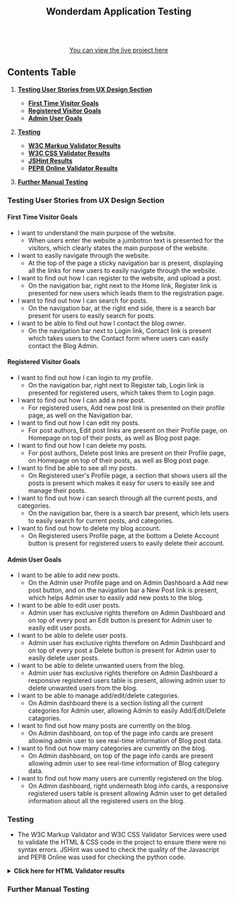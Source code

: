 <h2 align="center">
 Wonderdam Application Testing
</h2>

<div align="center">


<br><br>

[You can view the live project here](https://wonderdam.herokuapp.com/homepage)

</div>


## Contents Table

1. [**Testing User Stories from UX Design Section**](#user-stories)
    - [**First Time Visitor Goals**](#first-time-visitor-goals)
    - [**Registered Visitor Goals**](#registered-visitor-goals)
    - [**Admin User Goals**](#admin-user-goals)

2. [**Testing**](#testing)
    - [**W3C Markup Validator Results**](#html-validator-results)
    - [**W3C CSS Validator Results**](#html-validator-results)
    - [**JSHint Results**](#jshint-results)
    - [**PEP8 Online Validator Results**](#pep8-validator-results)

3. [**Further Manual Testing**](#further-manual-testing)





### Testing User Stories from UX Design Section

#### First Time Visitor Goals

* I want to understand the main purpose of the website.
    - When users enter the website a jumbotron text is presented for the visitors, which clearly states the main purpose of the website.
* I want to easily navigate through the website.
    - At the top of the page a sticky navigation bar is present, displaying all the links for new users to easily navigate through the website.
* I want to find out how I can register to the website, and upload a post.
    - On the navigation bar, right next to the Home link, Register link is presented for new users which leads them to the registration page. 
* I want to find out how I can search for posts.
    - On the navigation bar, at the right end side, there is a search bar present for users to easily search for posts.
* I want to be able to find out how I contact the blog owner.
    - On the navigation bar next to Login link, Contact link is present which takes users to the Contact form where users can easily contact the Blog Admin.



#### Registered Visitor Goals

* I want to find out how I can login to my profile.
    - On the navigation bar, right next to Register tab, Login link is presented for registered users, which takes them to Login page.
* I want to find out how I can add a new post.
    - For registered users, Add new post link is presented on their profile page, as well on the Navigation bar.
* I want to find out how I can edit my posts.
    - For post authors, Edit post links are present on their Profile page, on Homepage on top of their posts, as well as Blog post page.
* I want to find out how I can delete my posts.
    - For post authors, Delete post links are present on their Profile page, on Homepage on top of their posts, as well as Blog post page.
* I want to find be able to see all my posts.
    - On Registered user's Profile page, a section that shows users all the posts is present which makes it easy for users to easily see and manage their posts.
* I want to find out how i can search through all the current posts, and categories.
    - On the navigation bar, there is a search bar present, which lets users to easily search for current posts, and categories.
* I want to find out how to delete my blog account.
    - On Registered users Profile page, at the bottom a Delete Account button is present for registered users to easily delete their account.

#### Admin User Goals

* I want to be able to add new posts.
    - On the Admin user Profile page and on Admin Dashboard a Add new post button, and on the navigation bar a New Post link is present, which helps Admin user to easily add new posts to the blog.
* I want to be able to edit user posts.
    - Admin user has exclusive rights therefore on Admin Dashboard and on top of every post an Edit button is present for Admin user to easily edit user posts.
* I want to be able to delete user posts.
    - Admin user has exclusive rights therefore on Admin Dashboard and on top of every post a Delete button is present for Admin user to easily delete user posts.
* I want to be able to delete unwanted users from the blog.
    - Admin user has exclusive rights therefore on Admin Dashboard a responsive registered users table is present, allowing admin user to delete unwanted users from the blog.
* I want to be able to manage add/edit/delete categories.
    - On Admin dashboard there is a section listing all the current categories for Admin user, allowing Admin to easily Add/Edit/Delete catagories.
* I want to find out how many posts are currently on the blog.
    - On Admin dashboard, on top of the page info cards are present allowing admin user to see real-time information of Blog post data.
* I want to find out how many categories are currently on the blog.
    - On Admin dashboard, on top of the page info cards are present allowing admin user to see real-time information of Blog category data.
* I want to find out how many users are currently registered on the blog.
    - On Admin dashboard, right underneath blog info cards, a responsive registered users table is present allowing Admin user to get detailed information about all the registered users on the blog.

### Testing

- The W3C Markup Validator and W3C CSS Validator Services were used to validate the HTML & CSS code in the project to ensure there were no syntax errors. JSHint was used to check the quality of the Javascript and PEP8 Online was used for checking the python code.

<details><summary><b>Click here for HTML Validator results</b></summary>

- __Homepage__
<p align="center">
  <img src="https://github.com/yigitaksoy/Wonderdam/blob/master/documentation/html-validator-results/homepage-validator-result.png" >
</p>

- __Login__
<p align="center">
  <img src="https://github.com/yigitaksoy/Wonderdam/blob/master/documentation/html-validator-results/login-validator-result.png" >
</p>

- __Register__
<p align="center">
  <img src="https://github.com/yigitaksoy/Wonderdam/blob/master/documentation/html-validator-results/register-validator-result.png" >
</p>

- __Contact__
<p align="center">
  <img src="https://github.com/yigitaksoy/Wonderdam/blob/master/documentation/html-validator-results/contact-validator-result.png" >
</p>

- __Profile__
<p align="center">
  <img src="https://github.com/yigitaksoy/Wonderdam/blob/master/documentation/html-validator-results/profile-validator-result.png" >
</p>

- __Add Post__
<p align="center">
  <img src="https://github.com/yigitaksoy/Wonderdam/blob/master/documentation/html-validator-results/add-post-validator-result.png" >
</p>

- __Blog Post__
<p align="center">
  <img src="https://github.com/yigitaksoy/Wonderdam/blob/master/documentation/html-validator-results/blog-post-validator-result.png" >
</p>

- __Edit Post__
<p align="center">
  <img src="https://github.com/yigitaksoy/Wonderdam/blob/master/documentation/html-validator-results/edit-post-validator-result.png" >
</p>

- __Admin Dashboard__
<p align="center">
  <img src="https://github.com/yigitaksoy/Wonderdam/blob/master/documentation/html-validator-results/dashboard-validator-result.png" >
</p>

- __Add Category__
<p align="center">
  <img src="https://github.com/yigitaksoy/Wonderdam/blob/master/documentation/html-validator-results/add-category-validator-result.png" >
</p>

- __Edit Category__
<p align="center">
  <img src="https://github.com/yigitaksoy/Wonderdam/blob/master/documentation/html-validator-results/edit-category-validator-result.png" >
</p>

- __Error 404__
<p align="center">
  <img src="https://github.com/yigitaksoy/Wonderdam/blob/master/documentation/html-validator-results/error-404-validator-result.png" >
</p>

- __Error 500__
<p align="center">
  <img src="https://github.com/yigitaksoy/Wonderdam/blob/master/documentation/html-validator-results/error-500-validator-result.png" >
</p>

</details>


### Further Manual Testing